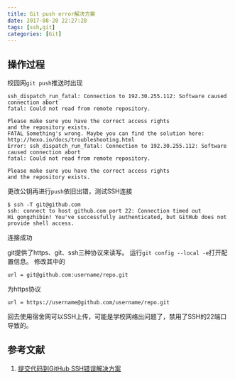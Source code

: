 ```yaml
---
title: Git push error解决方案
date: 2017-08-20 22:27:28
tags: [ssh,git]
categories: [Git]
---
```


## 操作过程
校园网`git push`推送时出现
```
ssh_dispatch_run_fatal: Connection to 192.30.255.112: Software caused connection abort
fatal: Could not read from remote repository.

Please make sure you have the correct access rights
and the repository exists.
FATAL Something's wrong. Maybe you can find the solution here: http://hexo.io/docs/troubleshooting.html
Error: ssh_dispatch_run_fatal: Connection to 192.30.255.112: Software caused connection abort
fatal: Could not read from remote repository.

Please make sure you have the correct access rights
and the repository exists.
```
更改公钥再进行`push`依旧出错，测试SSH连接
```
$ ssh -T git@github.com
ssh: connect to host github.com port 22: Connection timed out
Hi gongzhibin! You've successfully authenticated, but GitHub does not provide shell access.
```
连接成功

git提供了https、git、ssh三种协议来读写。
运行`git config --local -e`打开配置信息。
修改其中的
```
url = git@github.com:username/repo.git
```
为https协议
```
url = https://username@github.com/username/repo.git
```

回去使用宿舍网可以SSH上传，可能是学校网络出问题了，禁用了SSH的22端口导致的。


## 参考文献
1. [提交代码到GitHub SSH错误解决方案](http://www.shenyanchao.cn/blog/2013/09/16/git-ssh-connection/)